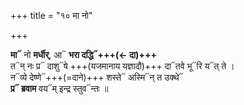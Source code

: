 +++
title = "१० मा नो"

+++

**मा᳓** नो **मर्धीर्**, आ᳓ **भरा दद्धि᳓+++(← दा)+++**  
त᳓न् नः प्र᳓ दाशु᳓षे +++(यजमानाय यज्ञादौ)+++ दा᳓तवे भू᳓रि य᳓त् ते ।  
न᳓व्ये देष्णे᳓+++(=दाने)+++ शस्ते᳓ अस्मि᳓न् त उक्थे᳓  
**प्र᳓ ब्रवाम** वय᳓म् इन्द्र स्तुव᳓न्तः ॥
